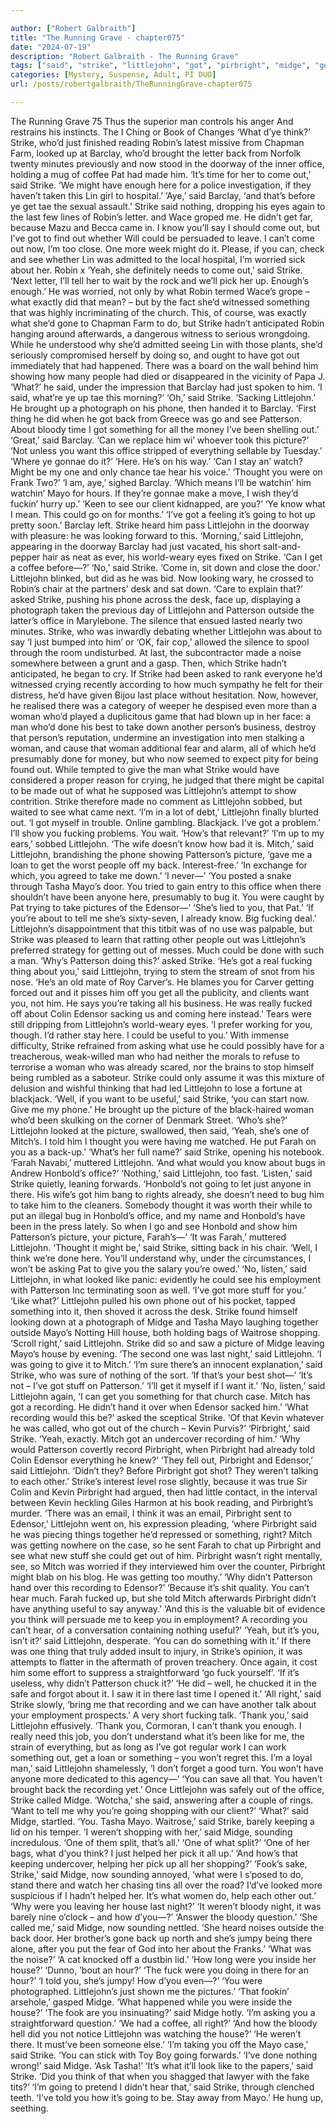 ```yaml
---

author: ["Robert Galbraith"]
title: "The Running Grave - chapter075"
date: "2024-07-19"
description: "Robert Galbraith - The Running Grave"
tags: ["said", "strike", "littlejohn", "got", "pirbright", "midge", "get", "patterson", "barclay", "could", "one", "see", "something", "picture", "back", "office", "mayo", "going", "mitch", "recording", "man", "think", "robin", "might", "last"]
categories: [Mystery, Suspense, Adult, PI DUO]
url: /posts/robertgalbraith/TheRunningGrave-chapter075

---
```



The Running Grave
75
Thus the superior man controls his anger
And restrains his instincts.
The I Ching or Book of Changes
‘What d’ye think?’
Strike, who’d just finished reading Robin’s latest missive from Chapman Farm, looked up at Barclay, who’d brought the letter back from Norfolk twenty minutes previously and now stood in the doorway of the inner office, holding a mug of coffee Pat had made him.
‘It’s time for her to come out,’ said Strike. ‘We might have enough here for a police investigation, if they haven’t taken this Lin girl to hospital.’
‘Aye,’ said Barclay, ‘and that’s before ye get tae the sexual assault.’
Strike said nothing, dropping his eyes again to the last few lines of Robin’s letter.
and Wace groped me. He didn’t get far, because Mazu and Becca came in.
I know you’ll say I should come out, but I’ve got to find out whether Will could be persuaded to leave. I can’t come out now, I’m too close. One more week might do it.
Please, if you can, check and see whether Lin was admitted to the local hospital, I’m worried sick about her.
Robin x
‘Yeah, she definitely needs to come out,’ said Strike. ‘Next letter, I’ll tell her to wait by the rock and we’ll pick her up. Enough’s enough.’
He was worried, not only by what Robin termed Wace’s grope – what exactly did that mean? – but by the fact she’d witnessed something that was highly incriminating of the church. This, of course, was exactly what she’d gone to Chapman Farm to do, but Strike hadn’t anticipated Robin hanging around afterwards, a dangerous witness to serious wrongdoing. While he understood why she’d admitted seeing Lin with those plants, she’d seriously compromised herself by doing so, and ought to have got out immediately that had happened. There was a board on the wall behind him showing how many people had died or disappeared in the vicinity of Papa J.
‘What?’ he said, under the impression that Barclay had just spoken to him.
‘I said, what’re ye up tae this morning?’
‘Oh,’ said Strike. ‘Sacking Littlejohn.’
He brought up a photograph on his phone, then handed it to Barclay.
‘First thing he did when he got back from Greece was go and see Patterson. About bloody time I got something for all the money I’ve been shelling out.’
‘Great,’ said Barclay. ‘Can we replace him wi’ whoever took this picture?’
‘Not unless you want this office stripped of everything sellable by Tuesday.’
‘Where ye gonnae do it?’
‘Here. He’s on his way.’
‘Can I stay an’ watch? Might be my one and only chance tae hear his voice.’
‘Thought you were on Frank Two?’
‘I am, aye,’ sighed Barclay. ‘Which means I’ll be watchin’ him watchin’ Mayo for hours. If they’re gonnae make a move, I wish they’d fuckin’ hurry up.’
‘Keen to see our client kidnapped, are you?’
‘Ye know what I mean. This could go on for months.’
‘I’ve got a feeling it’s going to hot up pretty soon.’
Barclay left. Strike heard him pass Littlejohn in the doorway with pleasure: he was looking forward to this.
‘Morning,’ said Littlejohn, appearing in the doorway Barclay had just vacated, his short salt-and-pepper hair as neat as ever, his world-weary eyes fixed on Strike. ‘Can I get a coffee before—?’
‘No,’ said Strike. ‘Come in, sit down and close the door.’
Littlejohn blinked, but did as he was bid. Now looking wary, he crossed to Robin’s chair at the partners’ desk and sat down.
‘Care to explain that?’ asked Strike, pushing his phone across the desk, face up, displaying a photograph taken the previous day of Littlejohn and Patterson outside the latter’s office in Marylebone.
The silence that ensued lasted nearly two minutes. Strike, who was inwardly debating whether Littlejohn was about to say ‘I just bumped into him’ or ‘OK, fair cop,’ allowed the silence to spool through the room undisturbed. At last, the subcontractor made a noise somewhere between a grunt and a gasp. Then, which Strike hadn’t anticipated, he began to cry.
If Strike had been asked to rank everyone he’d witnessed crying recently according to how much sympathy he felt for their distress, he’d have given Bijou last place without hesitation. Now, however, he realised there was a category of weeper he despised even more than a woman who’d played a duplicitous game that had blown up in her face: a man who’d done his best to take down another person’s business, destroy that person’s reputation, undermine an investigation into men stalking a woman, and cause that woman additional fear and alarm, all of which he’d presumably done for money, but who now seemed to expect pity for being found out.
While tempted to give the man what Strike would have considered a proper reason for crying, he judged that there might be capital to be made out of what he supposed was Littlejohn’s attempt to show contrition. Strike therefore made no comment as Littlejohn sobbed, but waited to see what came next.
‘I’m in a lot of debt,’ Littlejohn finally blurted out. ‘I got myself in trouble. Online gambling. Blackjack. I’ve got a problem.’
I’ll show you fucking problems. You wait.
‘How’s that relevant?’
‘I’m up to my ears,’ sobbed Littlejohn. ‘The wife doesn’t know how bad it is. Mitch,’ said Littlejohn, brandishing the phone showing Patterson’s picture, ‘gave me a loan to get the worst people off my back. Interest-free.’
‘In exchange for which, you agreed to take me down.’
‘I never—’
‘You posted a snake through Tasha Mayo’s door. You tried to gain entry to this office when there shouldn’t have been anyone here, presumably to bug it. You were caught by Pat trying to take pictures of the Edensor—’
‘She’s lied to you, that Pat.’
‘If you’re about to tell me she’s sixty-seven, I already know. Big fucking deal.’
Littlejohn’s disappointment that this titbit was of no use was palpable, but Strike was pleased to learn that ratting other people out was Littlejohn’s preferred strategy for getting out of messes. Much could be done with such a man.
‘Why’s Patterson doing this?’ asked Strike.
‘He’s got a real fucking thing about you,’ said Littlejohn, trying to stem the stream of snot from his nose. ‘He’s an old mate of Roy Carver’s. He blames you for Carver getting forced out and it pisses him off you get all the publicity, and clients want you, not him. He says you’re taking all his business. He was really fucked off about Colin Edensor sacking us and coming here instead.’
Tears were still dripping from Littlejohn’s world-weary eyes.
‘I prefer working for you, though. I’d rather stay here. I could be useful to you.’
With immense difficulty, Strike refrained from asking what use he could possibly have for a treacherous, weak-willed man who had neither the morals to refuse to terrorise a woman who was already scared, nor the brains to stop himself being rumbled as a saboteur. Strike could only assume it was this mixture of delusion and wishful thinking that had led Littlejohn to lose a fortune at blackjack.
‘Well, if you want to be useful,’ said Strike, ‘you can start now. Give me my phone.’
He brought up the picture of the black-haired woman who’d been skulking on the corner of Denmark Street.
‘Who’s she?’
Littlejohn looked at the picture, swallowed, then said,
‘Yeah, she’s one of Mitch’s. I told him I thought you were having me watched. He put Farah on you as a back-up.’
‘What’s her full name?’ said Strike, opening his notebook.
‘Farah Navabi,’ muttered Littlejohn.
‘And what would you know about bugs in Andrew Honbold’s office?’
‘Nothing,’ said Littlejohn, too fast.
‘Listen,’ said Strike quietly, leaning forwards. ‘Honbold’s not going to let just anyone in there. His wife’s got him bang to rights already, she doesn’t need to bug him to take him to the cleaners. Somebody thought it was worth their while to put an illegal bug in Honbold’s office, and my name and Honbold’s have been in the press lately. So when I go and see Honbold and show him Patterson’s picture, your picture, Farah’s—’
‘It was Farah,’ muttered Littlejohn.
‘Thought it might be,’ said Strike, sitting back in his chair. ‘Well, I think we’re done here. You’ll understand why, under the circumstances, I won’t be asking Pat to give you the salary you’re owed.’
‘No, listen,’ said Littlejohn, in what looked like panic: evidently he could see his employment with Patterson Inc terminating soon as well. ‘I’ve got more stuff for you.’
‘Like what?’
Littlejohn pulled his own phone out of his pocket, tapped something into it, then shoved it across the desk. Strike found himself looking down at a photograph of Midge and Tasha Mayo laughing together outside Mayo’s Notting Hill house, both holding bags of Waitrose shopping.
‘Scroll right,’ said Littlejohn.
Strike did so and saw a picture of Midge leaving Mayo’s house by evening.
‘The second one was last night,’ said Littlejohn. ‘I was going to give it to Mitch.’
‘I’m sure there’s an innocent explanation,’ said Strike, who was sure of nothing of the sort. ‘If that’s your best shot—’
‘It’s not – I’ve got stuff on Patterson.’
‘I’ll get it myself if I want it.’
‘No, listen,’ said Littlejohn again, ‘I can get you something for that church case. Mitch has got a recording. He didn’t hand it over when Edensor sacked him.’
‘What recording would this be?’ asked the sceptical Strike.
‘Of that Kevin whatever he was called, who got out of the church – Kevin Purvis?’
‘Pirbright,’ said Strike.
‘Yeah, exactly. Mitch got an undercover recording of him.’
‘Why would Patterson covertly record Pirbright, when Pirbright had already told Colin Edensor everything he knew?’
‘They fell out, Pirbright and Edensor,’ said Littlejohn. ‘Didn’t they? Before Pirbright got shot? They weren’t talking to each other.’
Strike’s interest level rose slightly, because it was true Sir Colin and Kevin Pirbright had argued, then had little contact, in the interval between Kevin heckling Giles Harmon at his book reading, and Pirbright’s murder.
‘There was an email, I think it was an email, Pirbright sent to Edensor,’ Littlejohn went on, his expression pleading, ‘where Pirbright said he was piecing things together he’d repressed or something, right? Mitch was getting nowhere on the case, so he sent Farah to chat up Pirbright and see what new stuff she could get out of him. Pirbright wasn’t right mentally, see, so Mitch was worried if they interviewed him over the counter, Pirbright might blab on his blog. He was getting too mouthy.’
‘Why didn’t Patterson hand over this recording to Edensor?’
‘Because it’s shit quality. You can’t hear much. Farah fucked up, but she told Mitch afterwards Pirbright didn’t have anything useful to say anyway.’
‘And this is the valuable bit of evidence you think will persuade me to keep you in employment? A recording you can’t hear, of a conversation containing nothing useful?’
‘Yeah, but it’s you, isn’t it?’ said Littlejohn, desperate. ‘You can do something with it.’
If there was one thing that truly added insult to injury, in Strike’s opinion, it was attempts to flatter in the aftermath of proven treachery. Once again, it cost him some effort to suppress a straightforward ‘go fuck yourself’.
‘If it’s useless, why didn’t Patterson chuck it?’
‘He did – well, he chucked it in the safe and forgot about it. I saw it in there last time I opened it.’
‘All right,’ said Strike slowly, ‘bring me that recording and we can have another talk about your employment prospects.’
A very short fucking talk.
‘Thank you,’ said Littlejohn effusively. ‘Thank you, Cormoran, I can’t thank you enough. I really need this job, you don’t understand what it’s been like for me, the strain of everything, but as long as I’ve got regular work I can work something out, get a loan or something – you won’t regret this. I’m a loyal man,’ said Littlejohn shamelessly, ‘I don’t forget a good turn. You won’t have anyone more dedicated to this agency—’
‘You can save all that. You haven’t brought back the recording yet.’
Once Littlejohn was safely out of the office, Strike called Midge.
‘Wotcha,’ she said, answering after a couple of rings.
‘Want to tell me why you’re going shopping with our client?’
‘What?’ said Midge, startled.
‘You. Tasha Mayo. Waitrose,’ said Strike, barely keeping a lid on his temper.
‘I weren’t shopping with her,’ said Midge, sounding incredulous. ‘One of them split, that’s all.’
‘One of what split?’
‘One of her bags, what d’you think? I just helped her pick it all up.’
‘And how’s that keeping undercover, helping her pick up all her shopping?’
‘Fook’s sake, Strike,’ said Midge, now sounding annoyed, ‘what were I s’posed to do, stand there and watch her chasing tins all over the road? I’d’ve looked more suspicious if I hadn’t helped her. It’s what women do, help each other out.’
‘Why were you leaving her house last night?’
‘It weren’t bloody night, it was barely nine o’clock – and how d’you—?’
‘Answer the bloody question.’
‘She called me,’ said Midge, now sounding nettled. ‘She heard noises outside the back door. Her brother’s gone back up north and she’s jumpy being there alone, after you put the fear of God into her about the Franks.’
‘What was the noise?’
‘A cat knocked off a dustbin lid.’
‘How long were you inside her house?’
‘Dunno, ’bout an hour?’
‘The fuck were you doing in there for an hour?’
‘I told you, she’s jumpy! How d’you even—?’
‘You were photographed. Littlejohn’s just shown me the pictures.’
‘That fookin’ arsehole,’ gasped Midge.
‘What happened while you were inside the house?’
‘The fook are you insinuating?’ said Midge hotly.
‘I’m asking you a straightforward question.’
‘We had a coffee, all right?’
‘And how the bloody hell did you not notice Littlejohn was watching the house?’
‘He weren’t there. It must’ve been someone else.’
‘I’m taking you off the Mayo case,’ said Strike. ‘You can stick with Toy Boy going forwards.’
‘I’ve done nothing wrong!’ said Midge. ‘Ask Tasha!’
‘It’s what it’ll look like to the papers,’ said Strike.
‘Did you think of that when you shagged that lawyer with the fake tits?’
‘I’m going to pretend I didn’t hear that,’ said Strike, through clenched teeth. ‘I’ve told you how it’s going to be. Stay away from Mayo.’
He hung up, seething.
